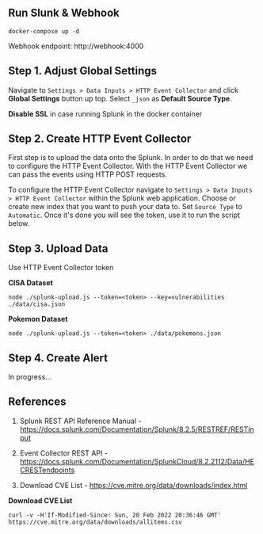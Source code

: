 ## Run Slunk & Webhook 

```
docker-compose up -d
```

Webhook endpoint: http://webhook:4000

## Step 1. Adjust Global Settings

Navigate to `Settings > Data Inputs > HTTP Event Collector` and click **Global Settings** button up top. Select `_json` as **Default Source Type**. 

**Disable SSL** in case running Splunk in the docker container


## Step 2. Create HTTP Event Collector

First step is to upload the data onto the Splunk. In order to do that we need to configure the HTTP Event Collector. 
With the HTTP Event Collector we can pass the events using HTTP POST requests.

To configure the HTTP Event Collector navigate to `Settings > Data Inputs > HTTP Event Collector` within the Splunk web application. Choose or create new index that you want to push your data to. Set `Source Type` to `Automatic`.
Once it's done you will see the token, use it to run the script below.

## Step 3. Upload Data

Use HTTP Event Collector token

**CISA Dataset**
```
node ./splunk-upload.js --token=<token> --key=vulnerabilities ./data/cisa.json
```

**Pokemon Dataset**
```
node ./splunk-upload.js --token=<token> ./data/pokemons.json
```

## Step 4. Create Alert

In progress...

## References

1. Splunk REST API Reference Manual - https://docs.splunk.com/Documentation/Splunk/8.2.5/RESTREF/RESTinput

2. Event Collector REST API - https://docs.splunk.com/Documentation/SplunkCloud/8.2.2112/Data/HECRESTendpoints

3. Download CVE List - https://cve.mitre.org/data/downloads/index.html

**Download CVE List**

```
curl -v -H'If-Modified-Since: Sun, 20 Feb 2022 20:36:46 GMT' https://cve.mitre.org/data/downloads/allitems.csv
```
